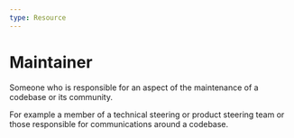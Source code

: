 ```yaml
---
type: Resource
---
```


# Maintainer

Someone who is responsible for an aspect of the maintenance of a codebase or its community.

For example a member of a technical steering or product steering team or those responsible for communications around a codebase.
